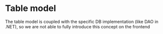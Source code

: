 # Table model

The table model is coupled with the specific DB implementation (like DAO in .NET), so 
we are not able to fully introduce this concept on the frontend